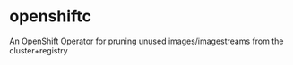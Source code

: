 # openshiftc
An OpenShift Operator for pruning unused images/imagestreams from the cluster+registry
